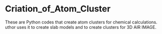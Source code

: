 # Criation_of_Atom_Cluster
These are Python codes that create atom clusters for chemical calculations.
uthor uses it to create slab models and to create clusters for 3D AIR IMAGE.

